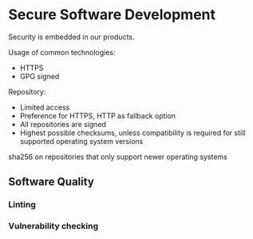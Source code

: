 # Secure Software Development

Security is embedded in our products.

Usage of common technologies:
* HTTPS
* GPG signed


Repository:
- Limited access
- Preference for HTTPS, HTTP as fallback option
- All repositories are signed
- Highest possible checksums, unless compatibility is required for still supported operating system versions

sha256 on repositories that only support newer operating systems


## Software Quality

### Linting

### Vulnerability checking
